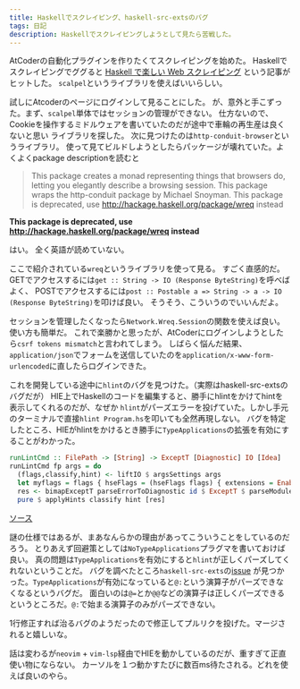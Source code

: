 ```yaml
---
title: Haskellでスクレイピング、haskell-src-extsのバグ
tags: 日記
description: Haskellでスクレイピングしようとして見たら苦戦した。
---
```


AtCoderの自動化プラグインを作りたくてスクレイピングを始めた。
Haskellでスクレイピングでググると
[Haskell で楽しい Web スクレイピング](https://qiita.com/na-o-ys/items/30a4950d5391911493c2)
という記事がヒットした。
`scalpel`というライブラリを使えばいいらしい。

試しにAtcoderのページにログインして見ることにした。
が、意外と手こずった。まず、`scalpel`単体ではセッションの管理ができない。
仕方ないので、Cookieを操作するミドルウェアを書いていたのだが途中で車輪の再生産は良くないと思い
ライブラリを探した。
次に見つけたのは`http-conduit-browser`というライブラリ。
使って見てビルドしようとしたらパッケージが壊れていた。よくよくpackage descriptionを読むと

> This package creates a monad representing things that browsers do, letting you elegantly describe a browsing session. This package wraps the http-conduit package by Michael Snoyman. This package is deprecated, use http://hackage.haskell.org/package/wreq instead

**This package is deprecated, use http://hackage.haskell.org/package/wreq instead**

はい。
全く英語が読めていない。

ここで紹介されている`wreq`というライブラリを使って見る。
すごく直感的だ。GETでアクセスするには`get :: String -> IO (Response ByteString)`を呼べばよく、
POSTでアクセスするには`post :: Postable a => String -> a -> IO (Response ByteString)`を叩けば良い。
そうそう、こういうのでいいんだよ。

セッションを管理したくなったら`Network.Wreq.Session`の関数を使えば良い。使い方も簡単だ。
これで楽勝かと思ったが、AtCoderにログインしようとしたら`csrf tokens mismatch`と言われてしまう。
しばらく悩んだ結果、`application/json`でフォームを送信していたのを`application/x-www-form-urlencoded`に直したらログインできた。

これを開発している途中に`hlint`のバグを見つけた。（実際はhaskell-src-extsのバグだが）
HIE上でHaskellのコードを編集すると、勝手にhlintをかけてhintを表示してくれるのだが、なぜか
`hlint`がパーズエラーを投げていた。しかし手元のターミナルで直接`hlint Program.hs`を叩いても全然再現しない。
バグを特定したところ、HIEがhlintをかけるとき勝手に`TypeApplications`の拡張を有効にすることがわかった。

```haskell
runLintCmd :: FilePath -> [String] -> ExceptT [Diagnostic] IO [Idea]
runLintCmd fp args = do
  (flags,classify,hint) <- liftIO $ argsSettings args
  let myflags = flags { hseFlags = (hseFlags flags) { extensions = EnableExtension TypeApplications:extensions (hseFlags flags)}}
  res <- bimapExceptT parseErrorToDiagnostic id $ ExceptT $ parseModuleEx myflags fp Nothing
  pure $ applyHints classify hint [res]
```
[ソース](https://github.com/haskell/haskell-ide-engine/blob/65225fe9c4314b44fd2f9f3c0a4067961ee872cc/src/Haskell/Ide/Engine/Plugin/ApplyRefact.hs#L117)

謎の仕様ではあるが、まあなんらかの理由があってこういうことをしているのだろう。
とりあえず回避策としては`NoTypeApplications`プラグマを書いておけば良い。
真の問題は`TypeApplications`を有効にすると`hlint`が正しくパーズしてくれないということだ。
バグを調べたところ`haskell-src-exts`の[issue](https://github.com/haskell-suite/haskell-src-exts/issues/326)
が見つかった。`TypeApplications`が有効になっていると`@:`という演算子がパーズできなくなるというバグだ。
面白いのは`@=`とか`@@`などの演算子は正しくパーズできるというところだ。`@:`で始まる演算子のみがパーズできない。

1行修正すれば治るバグのようだったので修正してプルリクを投げた。マージされると嬉しいな。

話は変わるが`neovim` + `vim-lsp`経由でHIEを動かしているのだが、重すぎて正直使い物にならない。
カーソルを１つ動かすたびに数百ms待たされる。どれを使えば良いのやら。
